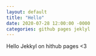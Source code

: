 ```yaml
---
layout: default
title: "Hello"
date: 2020-07-28 12:00:00 -0000
categories: github pages jeklyl
---
```

Hello Jekkyl on hithub pages <3
